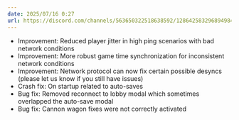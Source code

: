 ```yaml
---
date: 2025/07/16 0:27
url: https://discord.com/channels/563650322518638592/1286425832968949840/1394339496669089965
---
```

- Improvement: Reduced player jitter in high ping scenarios with bad network conditions
- Improvement: More robust game time synchronization for inconsistent network conditions
- Improvement: Network protocol can now fix certain possible desyncs (please let us know if you still have issues)
- Crash fix: On startup related to auto-saves
- Bug fix: Removed reconnect to lobby modal which sometimes overlapped the auto-save modal
- Bug fix: Cannon wagon fixes were not correctly activated
